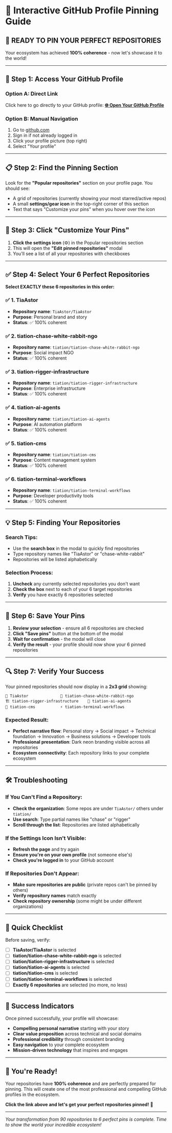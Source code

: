 # 📌 Interactive GitHub Profile Pinning Guide

## 🚀 **READY TO PIN YOUR PERFECT REPOSITORIES**

Your ecosystem has achieved **100% coherence** - now let's showcase it to the world!

---

## 🎯 **Step 1: Access Your GitHub Profile**

### **Option A: Direct Link**
Click here to go directly to your GitHub profile:
**[🌐 Open Your GitHub Profile](https://github.com/tiation)**

### **Option B: Manual Navigation**
1. Go to [github.com](https://github.com)
2. Sign in if not already logged in
3. Click your profile picture (top right)
4. Select "Your profile"

---

## 📋 **Step 2: Find the Pinning Section**

Look for the **"Popular repositories"** section on your profile page. You should see:
- A grid of repositories (currently showing your most starred/active repos)
- A small **settings/gear icon** in the top-right corner of this section
- Text that says "Customize your pins" when you hover over the icon

---

## 🔧 **Step 3: Click "Customize Your Pins"**

1. **Click the settings icon** (⚙️) in the Popular repositories section
2. This will open the **"Edit pinned repositories"** modal
3. You'll see a list of all your repositories with checkboxes

---

## ✅ **Step 4: Select Your 6 Perfect Repositories**

**Select EXACTLY these 6 repositories in this order:**

### **✅ 1. TiaAstor**
- **Repository name**: `TiaAstor/TiaAstor`
- **Purpose**: Personal brand and story
- **Status**: ✅ 100% coherent

### **✅ 2. tiation-chase-white-rabbit-ngo**
- **Repository name**: `tiation/tiation-chase-white-rabbit-ngo`
- **Purpose**: Social impact NGO
- **Status**: ✅ 100% coherent

### **✅ 3. tiation-rigger-infrastructure**
- **Repository name**: `tiation/tiation-rigger-infrastructure`
- **Purpose**: Enterprise infrastructure
- **Status**: ✅ 100% coherent

### **✅ 4. tiation-ai-agents**
- **Repository name**: `tiation/tiation-ai-agents`
- **Purpose**: AI automation platform
- **Status**: ✅ 100% coherent

### **✅ 5. tiation-cms**
- **Repository name**: `tiation/tiation-cms`
- **Purpose**: Content management system
- **Status**: ✅ 100% coherent

### **✅ 6. tiation-terminal-workflows**
- **Repository name**: `tiation/tiation-terminal-workflows`
- **Purpose**: Developer productivity tools
- **Status**: ✅ 100% coherent

---

## 💡 **Step 5: Finding Your Repositories**

### **Search Tips:**
- Use the **search box** in the modal to quickly find repositories
- Type repository names like "TiaAstor" or "chase-white-rabbit"
- Repositories will be listed alphabetically

### **Selection Process:**
1. **Uncheck** any currently selected repositories you don't want
2. **Check the box** next to each of your 6 target repositories
3. **Verify** you have exactly 6 repositories selected

---

## 🎉 **Step 6: Save Your Pins**

1. **Review your selection** - ensure all 6 repositories are checked
2. **Click "Save pins"** button at the bottom of the modal
3. **Wait for confirmation** - the modal will close
4. **Verify the result** - your profile should now show your 6 pinned repositories

---

## 🔍 **Step 7: Verify Your Success**

Your pinned repositories should now display in a **2x3 grid** showing:

```
🌟 TiaAstor              🐰 tiation-chase-white-rabbit-ngo
🏗️ tiation-rigger-infrastructure    🤖 tiation-ai-agents
📝 tiation-cms           ⚡ tiation-terminal-workflows
```

### **Expected Result:**
- **Perfect narrative flow**: Personal story → Social impact → Technical foundation → Innovation → Business solutions → Developer tools
- **Professional presentation**: Dark neon branding visible across all repositories
- **Ecosystem connectivity**: Each repository links to your complete ecosystem

---

## 🛠️ **Troubleshooting**

### **If You Can't Find a Repository:**
- **Check the organization**: Some repos are under `TiaAstor/` others under `tiation/`
- **Use search**: Type partial names like "chase" or "rigger"
- **Scroll through the list**: Repositories are listed alphabetically

### **If the Settings Icon Isn't Visible:**
- **Refresh the page** and try again
- **Ensure you're on your own profile** (not someone else's)
- **Check you're logged in** to your GitHub account

### **If Repositories Don't Appear:**
- **Make sure repositories are public** (private repos can't be pinned by others)
- **Verify repository names** match exactly
- **Check repository ownership** (some might be under different organizations)

---

## 🎯 **Quick Checklist**

Before saving, verify:
- [ ] **TiaAstor/TiaAstor** is selected
- [ ] **tiation/tiation-chase-white-rabbit-ngo** is selected  
- [ ] **tiation/tiation-rigger-infrastructure** is selected
- [ ] **tiation/tiation-ai-agents** is selected
- [ ] **tiation/tiation-cms** is selected
- [ ] **tiation/tiation-terminal-workflows** is selected
- [ ] **Exactly 6 repositories** are selected (no more, no less)

---

## 🌟 **Success Indicators**

Once pinned successfully, your profile will showcase:
- **Compelling personal narrative** starting with your story
- **Clear value proposition** across technical and social domains
- **Professional credibility** through consistent branding
- **Easy navigation** to your complete ecosystem
- **Mission-driven technology** that inspires and engages

---

## 🚀 **You're Ready!**

Your repositories have **100% coherence** and are perfectly prepared for pinning. This will create one of the most professional and compelling GitHub profiles in the ecosystem.

**Click the link above and let's get your perfect repositories pinned!** 🎉

---

*Your transformation from 90 repositories to 6 perfect pins is complete. Time to show the world your incredible ecosystem!*
